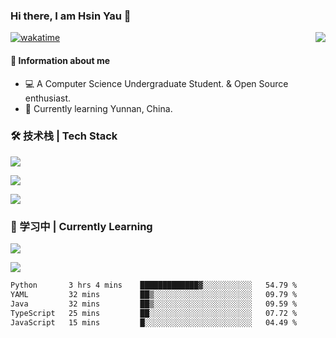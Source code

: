 ### Hi there, I am Hsin Yau 👋 
[![wakatime](https://wakatime.com/badge/user/893c8e97-1b52-4df0-9ce6-6d44e435d752.svg)](https://wakatime.com/@893c8e97-1b52-4df0-9ce6-6d44e435d752)
<img src="https://github-readme-stats.mrdulin.vercel.app/api?username=Hsinyau&count_private=true&show_icons=true&hide_border=true&icon_color=586069&title_color=0366d6" align="right">

#### 🎯 Information about me
- 💻 A Computer Science Undergraduate Student. & Open Source enthusiast.
- 🌱 Currently learning Yunnan, China.

### 🛠 技术栈 | Tech Stack
![](https://skillicons.dev/icons?i=html,css,js,ts,sass,jquery,bootstrap,vue&theme=light) 

![](https://skillicons.dev/icons?i=vite,nuxtjs,webpack,tailwindcss,windicss,nodejs,express,markdown&theme=light)

![](https://skillicons.dev/icons?i=mysql,mongodb,git,pug,vscode,idea,ps,figma&theme=light)

### 📖 学习中 | Currently Learning

![](https://skillicons.dev/icons?i=react,nextjs,svelte,nestjs,nginx,docker,rollupjs&theme=light)

<img src="https://github-readme-stats.vercel.app/api/top-langs?username=Hsinyau&show_icons=true&locale=en&layout=compact&hide=html&langs_count=10" />

<!--START_SECTION:waka-->

```txt
Python       3 hrs 4 mins    █████████████▓░░░░░░░░░░░   54.79 %
YAML         32 mins         ██▒░░░░░░░░░░░░░░░░░░░░░░   09.79 %
Java         32 mins         ██▒░░░░░░░░░░░░░░░░░░░░░░   09.59 %
TypeScript   25 mins         ██░░░░░░░░░░░░░░░░░░░░░░░   07.72 %
JavaScript   15 mins         █░░░░░░░░░░░░░░░░░░░░░░░░   04.49 %
```

<!--END_SECTION:waka-->
